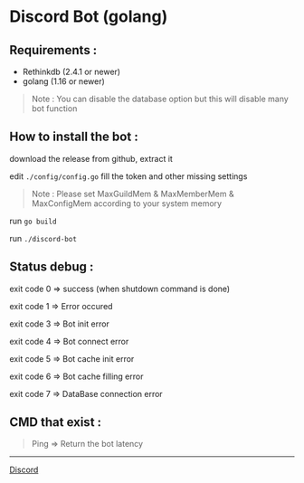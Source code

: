 # Discord Bot (golang)

## Requirements : 

- Rethinkdb (2.4.1 or newer) 
- golang (1.16 or newer)

> Note : You can disable the database option but this will disable many bot function 

## How to install the bot :

download the release from github, extract it

edit `./config/config.go` fill the token and other missing settings 

> Note : Please set MaxGuildMem & MaxMemberMem & MaxConfigMem according to your system memory

run `go build`

run `./discord-bot`

## Status debug :

exit code 0 => success (when shutdown command is done)

exit code 1 => Error occured

exit code 3 => Bot init error

exit code 4 => Bot connect error

exit code 5 => Bot cache init error

exit code 6 => Bot cache filling error

exit code 7 => DataBase connection error

## CMD that exist :

> Ping => Return the bot latency

---

[Discord](https://discord.gg/)
